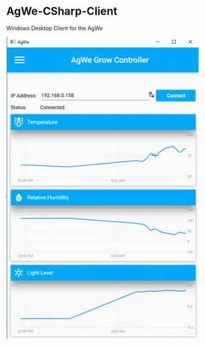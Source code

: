 # AgWe-CSharp-Client
Windows Desktop Client for the AgWe

![AgWe C# Client App](https://github.com/AgWe-Project/AgWe/raw/gh-pages/Screen%20Shot%202016-11-20%20at%203.21.50%20PM.png)

